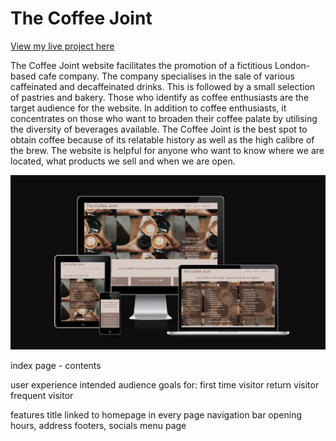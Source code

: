 # The Coffee Joint

[View my live project here](https://8000-dinakidane-thecoffeejoi-dzy8zyltpkb.ws-eu85.gitpod.io/index.html)

The Coffee Joint website facilitates the promotion of a fictitious London-based cafe company. The company specialises in the sale of various caffeinated and decaffeinated drinks. This is followed by a small selection of pastries and bakery. Those who identify as coffee enthusiasts are the target audience for the website. In addition to coffee enthusiasts, it concentrates on those who want to broaden their coffee palate by utilising the diversity of beverages available. The Coffee Joint is the best spot to obtain coffee because of its relatable history as well as the high calibre of the brew. The website is helpful for anyone who want to know where we are located, what products we sell and when we are open.

![Responsive Image](./assets/images/responsive-image.png)

index page - contents

user experience
    intended audience
    goals for:
        first time visitor
        return visitor
        frequent visitor

features
    title linked to homepage in every page
    navigation bar
    opening hours, address
    footers, socials
    menu page


[def]: path/to/images/responsive-image.png
[def2]: https://github.com/dinakidane/the-coffee-joint/blob/ae940ed503fd7f0ac4cd14972484b8735539d2dd/assets/images/responsive-image.png